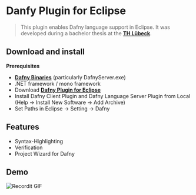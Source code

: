 # Danfy Plugin for Eclipse
> This plugin enables Dafny language support in Eclipse. It was developed during a bachelor thesis at the <a href="https://www.th-luebeck.de/" target="_blank">**TH Lübeck**</a>.


## Download and install
**Prerequisites**
- <a href="https://github.com/Microsoft/dafny/releases" target="_blank">**Dafny Binaries**</a> (particularly DafnyServer.exe)
- .NET framework / mono framework
- Download <a href="https://github.com/jkuehnemundt/eclipse-dafny/releases" target="_blank">**Dafny Plugin for Eclipse**</a> 
- Install Dafny Client Plugin and Dafny Language Server Plugin from Local (Help -> Install New Software -> Add Archive)
- Set Paths in Eclipse -> Setting -> Dafny

## Features
- Syntax-Highlighting 
- Verification
- Project Wizard for Dafny

## Demo
![Recordit GIF](http://g.recordit.co/HEC7yWj3q0.gif)
